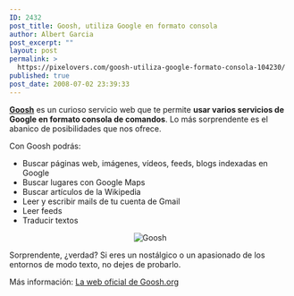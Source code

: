 ```yaml
---
ID: 2432
post_title: Goosh, utiliza Google en formato consola
author: Albert Garcia
post_excerpt: ""
layout: post
permalink: >
  https://pixelovers.com/goosh-utiliza-google-formato-consola-104230/
published: true
post_date: 2008-07-02 23:39:33
---
```

<a href="http://www.goosh.org"><strong>Goosh</strong></a> es un curioso servicio web que te permite <strong>usar varios servicios de Google en formato consola de comandos</strong>. Lo más sorprendente es el abanico de posibilidades que nos ofrece.

<!--more-->Con Goosh podrás:
<ul>
	<li>Buscar páginas web, imágenes, vídeos, feeds, blogs indexadas en Google</li>
	<li>Buscar lugares con Google Maps</li>
	<li>Buscar artículos de la Wikipedia</li>
	<li>Leer y escribir mails de tu cuenta de Gmail</li>
	<li>Leer feeds</li>
	<li>Traducir textos</li>
</ul>
<p style="text-align: center;"><img class="fotobonita" title="Goosh" src="/app/uploads/sites/7/2008/07/104230-78552.jpg" alt="Goosh" /></p>
Sorprendente, ¿verdad? Si eres un nostálgico o un apasionado de los entornos de modo texto, no dejes de probarlo.

Más información: <a href="http://www.goosh.org">La web oficial de Goosh.org</a>
